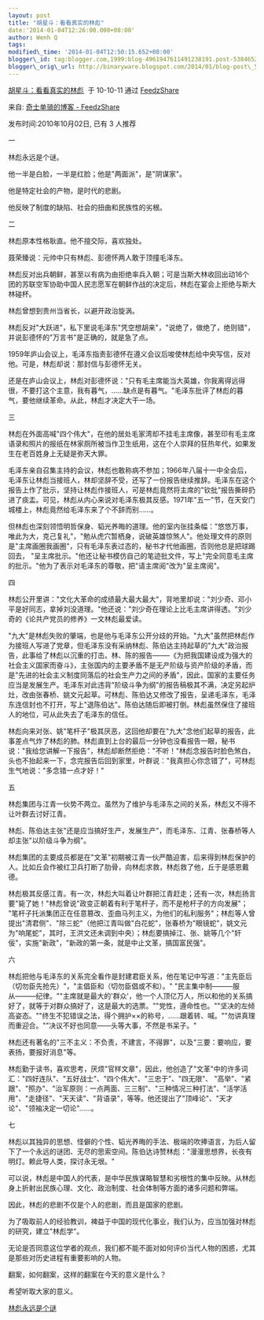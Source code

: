 ```yaml
--- 
layout: post 
title: "胡星斗：看看真实的林彪" 
date:'2014-01-04T12:26:00.000+08:00' 
author: Wenh Q
tags:
modified\_time: '2014-01-04T12:50:15.652+08:00' 
blogger\_id: tag:blogger.com,1999:blog-4961947611491238191.post-5384652878451438438
blogger\_orig\_url: http://binaryware.blogspot.com/2014/01/blog-post\_5162.html
---
```

[胡星斗：看看真实的林彪](http://blog.sina.com.cn/s/blog_6b8007fa0100ldmg.html)  于
10-10-11 通过 [FeedzShare](http://www.feedzshare.com/)

来自: [奇士单骑的博客 -
FeedzShare](http://www.feedzshare.com/b/4533221/2)



发布时间:2010年10月02日, 已有 3 人推荐



一



林彪永远是个谜。



他一半是白脸，一半是红脸；他是"两面派"，是"阴谋家"。



<div>

他是特定社会的产物，是时代的悲剧。



他反映了制度的缺陷、社会的扭曲和民族性的劣根。



二



林彪原本性格耿直。他不擅交际，喜欢独处。



聂荣臻说：元帅中只有林彪、彭德怀两人敢于顶撞毛泽东。



林彪反对出兵朝鲜，甚至以有病为由拒绝率兵入朝；可是当斯大林收回出动16个团的苏联空军协助中国人民志愿军在朝鲜作战的决定后，林彪在宴会上拒绝与斯大林碰杯。



林彪曾想到贵州当省长，以避开政治旋涡。



林彪反对"大跃进"，私下里说毛泽东"凭空想胡来"，"说绝了，做绝了，绝则错"，并说彭德怀的"万言书"是正确的，就是急了点。



1959年庐山会议上，毛泽东指责彭德怀在遵义会议后唆使林彪给中央写信，反对他。可是，林彪却说：那封信与彭德怀无关。



还是在庐山会议上，林彪对彭德怀说："只有毛主席能当大英雄，你我离得远得很，不要打这个主意，我有暮气，……缺点是有暮气。"毛泽东批评了林彪的暮气，要他继续革命。从此，林彪才决定大干一场。



三



林彪在外面高喊"四个伟大"，在他的居处毛家湾却不挂毛主席像，甚至印有毛主席语录和照片的报纸在林家厕所被当作卫生纸用，这在个人崇拜的狂热年代，如果发生在老百姓身上无疑是弥天大罪。



毛泽东亲自召集主持的会议，林彪也敢称病不参加；1966年八届十一中全会后，毛泽东让林彪当接班人，林却坚辞不受，还写了一份报告继续推辞。毛泽东在这个报告上作了批示，坚持让林彪作接班人，可是林彪竟然将主席的"钦批"报告撕碎扔进了痰盂。可见，林彪从内心来说对毛泽东极其反感。1971年"五一"节，在天安门城楼上，林彪竟然给毛泽东来了个不辞而别……。



但林彪也深刻领悟明哲保身、韬光养晦的道理。他的室内张挂条幅："悠悠万事，唯此为大，克己复礼"，"勉从虎穴暂栖身，说破英雄惊煞人"。他处理文件的原则是"主席画圈我画圈"，只有毛泽东表过态的，秘书才代他画圈，否则他总是把球踢回去，
"呈主席批示。"他还让秘书模仿自己的笔迹批文件，写上"完全同意毛主席的批示。"他为了表示对毛泽东的尊敬，把"请主席阅"改为"呈主席阅"。



四



林彪公开里讲："文化大革命的成绩最大最大最大"，背地里却说："刘少奇、邓小平是好同志，拿掉刘没道理。"他还说："刘少奇在理论上比毛主席讲得透。"刘少奇的《论共产党员的修养》一文林彪最爱读。



"九大"是林彪失败的肇端，也是他与毛泽东公开分歧的开始。"九大"虽然把林彪作为接班人写进了党章，但毛泽东没有采纳林彪、陈伯达主持起草的"九大"政治报告，此事给了林彪以沉重的打击。林、陈的报告–––––《为把我国建设成为强大的社会主义国家而奋斗》，主张国内的主要矛盾不是无产阶级与资产阶级的矛盾，而是"先进的社会主义制度同落后的社会生产力之间的矛盾"，因此，国家的主要任务应当是发展生产。毛泽东对此违背"阶级斗争为纲"的报告稿极其不满，决定另起炉灶，改由张春桥、姚文元起草。可林彪、陈伯达又修改了报告，呈递毛泽东，毛泽东连信封也不打开，写上"退陈伯达"。陈伯达随后即被打倒。林彪虽然保住了接班人的地位，可从此失去了毛泽东的信任。



林彪向来对张、姚"笔杆子"极其厌恶，这回他却要在"九大"念他们起草的报告，此事差点气炸了林彪的肺。林彪直到上台的最后一分钟也没看报告一眼，秘书说："我给您讲解一下报告"，林彪却断然拒绝："不听！"林彪念报告时脸色煞白，头也不抬起来一下，念完报告后回到家里，叶群说："我真担心你念错了"，可林彪生气地说："多念错一点才好！"



五



林彪集团与江青一伙势不两立。虽然为了维护与毛泽东之间的关系，林彪又不得不让叶群去讨好江青。



林彪、陈伯达主张"还是应当搞好生产，发展生产"，而毛泽东、江青、张春桥等人却主张"以阶级斗争为纲"。



林彪集团的主要成员都是在"文革"初期被江青一伙严酷迫害，后来得到林彪保护的人。比如丘会作被红卫兵打断了肋骨，向林彪求救，林彪救了他，丘于是感恩戴德。



林彪极其反感江青。有一次，林彪大叫着让叶群把江青赶走；还有一次，林彪扬言要"毙了她！"林彪曾说"政变正朝着有利于笔杆子，而不是枪杆子的方向发展"；
"笔杆子托派集团正在任意篡改、歪曲马列主义，为他们的私利服务"；林彪等人曾提出"清君侧"、"除三蛇"（他把江青叫做"白花蛇"，张春桥为"眼镜蛇"，姚文元为"响尾蛇"，其时，王洪文还未调到中央）；林彪要搞掉江、张、姚等几个"奸佞"，实施"新政"，"新政的第一条，就是中止文革，搞国富民强"。



六



林彪把他与毛泽东的关系完全看作是封建君臣关系，他在笔记中写道："主先臣后（切勿臣先抢先）"，"主倡臣和（切勿臣倡或不和）。"
"民主集中制––––––服从––––––纪律。""主席就是最大的'群众'，他一个人顶亿万人，所以和他的关系搞好了，就等于对群众搞好了，这是最大的选票。""党性，遵命性也。""坚决的左倾高姿态。""终生不犯错误之法，得个拥护××的称号，……跟着转、喊。""勿讲真理而重迎合。""决议不好也同意––––头等大事，不然是书呆子。"



林彪还有著名的"三不主义：不负责，不建言，不得罪"，以及"三要：要响应，要表扬，要报好消息"等。



林彪勤于读书，喜欢思考，厌烦"官样文章"，因此，他创造了"文革"中的许多词汇："四好连队"、"五好战士"、"四个伟大"、"三忠于"、"四无限"、
"高举"、"紧跟"、"照办"、"治军原则：一点两面、三三制"、"三种情况三种打法"、"活学活用"、"走捷径"、"天天读"、"背语录"，等等。他还提出了"顶峰论"、"天才论"、"领袖决定一切论"……。



七



林彪以其独异的思想、怪僻的个性、韬光养晦的手法、极端的吹捧语言，为后人留下了一个永远的谜团、无尽的思索空间。陈伯达诗赞林彪："漫漫思想界，长夜有明灯。赖此导人类，探讨永无垠。"



可以说，林彪是中国人的代表，是中华民族谋略智慧和劣根性的集中反映。从林彪身上折射出民族心理、文化、政治制度、社会体制等方面的诸多问题和弊端。



因此，林彪的悲剧不仅是个人的悲剧，而且是国家的悲剧。



为了吸取前人的经验教训，裨益于中国的现代化事业，我们认为，应当加强对林彪的研究，建立"林彪学"。



无论是否同意这位学者的观点，我们都不能不面对如何评价当代人物的困惑，尤其是那些对历史进程有重要影响的人物。



翻案，如何翻案，这样的翻案在今天的意义是什么？



希望听取大家的意义。



[林彪永远是个谜](http://bbs.tecn.cn/thread-293625-1-3.html)

</div>
